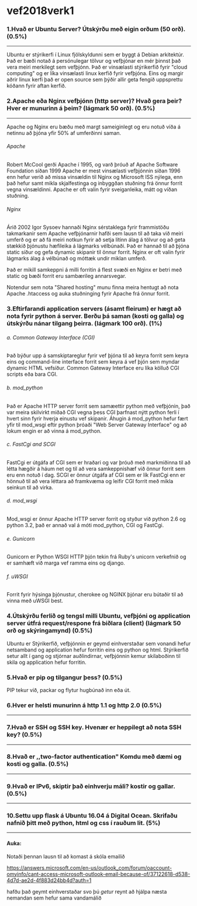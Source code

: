 # vef2018verk1

### 1.Hvað er Ubuntu Server? Útskýrðu með eigin orðum (50 orð). (0.5%)
---------
Ubuntu er stýrikerfi í Linux fjölskyldunni sem er byggt á Debian arkitektúr.
Það er bæði notað á persónulegar tölvur og vefþjónar en mér þinnst það vera meiri merkilegt sem vefþjónn.
Það er vinsælasti stýrikerfið fyrir "cloud computing" og er líka vinsælasti linux kerfið fyrir vefþjóna.
Eins og margir aðrir linux kerfi það er open source sem þýðir allir geta fengið uppsprettu kóðann fyrir aftan kerfið.
### 2.Apache eða Nginx vefþjónn (http server)? Hvað gera þeir? Hver er munurinn á þeim? (lágmark 50 orð). (0.5%)
---------
Apache og Nginx eru bæðu með margt sameiginlegt og eru notuð víða á netinnu að þjóna yfir 50% af umferðinni saman.
###### Apache
Robert McCool gerði Apache í 1995, og varð þróuð af Apache Software Foundation síðan 1999
Apache er mest vinsælasti vefþjónnin síðan 1996 enn hefur verið að missa vinsældin til Nginx og Microsoft ISS nýlega, enn það hefur samt mikla skjalfestinga og inbyggðan stuðning frá önnur forrit vegna vinsældinni.
Apache er oft valin fyrir sveiganleika, mátt og víðan stuðning.

###### Nginx
Árið 2002 Igor Sysoev hannaði Nginx sérstaklega fyrir frammistöðu takmarkanir sem Apache vefþjónarnir hafði sem lausn til að taka við meiri umferð og er að fá meiri notkun fyrir að setja lítinn álag á tölvur og að geta stækkið þjónustu hæfileika á lágmarks vélbúnaði.
Það er hannað til að þjóna static síður og gefa dynamic skipanir til önnur forrit.
Nginx er oft valin fyrir lágmarks álag á vélbúnað og móttæk undir miklan umferð.

Það er mikill samkeppni á milli forritin á flest svæði en Nginx er betri með static og bæði forrit eru sambærileg annarsvegar.

Notendur sem nota "Shared hosting" munu finna meira hentugt að nota Apache .htaccess og auka stuðninging fyrir Apache frá önnur forrit.

### 3.Eftirfarandi application servers (ásamt fleirum) er hægt að nota fyrir python á server. Berðu þá saman (kosti og galla) og útskýrðu nánar tilgang þeirra. (lágmark 100 orð). (1%)
###### a. Common Gateway Interface (CGI)
Það býður upp á samskiptareglur fyrir vef þjóna til að keyra forrit sem keyra eins og command-line interface forrit sem keyra á vef þjón sem myndar dynamic HTML vefsíður. Common Gateway Interface eru líka kölluð CGI scripts eða bara CGI.
###### b. mod_python
Það er Apache HTTP server forrit sem samæettir python með vefþjónin, það var meira skilvirkt miðað CGI vegna þess CGI þarfnast nýtt python ferli í hvert sinn fyrir hverja einustu vef skipanir.
Áhugin á mod_python hefur fært yfir til mod_wsgi eftir python þróaði "Web Server Gateway Interface" og að lokum engin er að vinna á mod_python.
###### c. FastCgi and SCGI
FastCgi er útgáfa af CGI sem er hraðari og var þróuð með markmiðinna til að létta hægðir á háum net og til að vera samkeppnishæf við önnur forrit sem eru enn notuð í dag.
SCGI er önnur útgáfa af CGI sem er lík FastCgi enn er hönnuð til að vera léttara að framkvæma og leifir CGI forrit með mikla seinkun til að virka.
###### d. mod_wsgi
Mod_wsgi er önnur Apache HTTP server forrit og styður við python 2.6 og python 3.2, það er annað val á móti mod_python, CGI og FastCgi.
###### e. Gunicorn
Gunicorn er Python WSGI HTTP þjón tekin frá Ruby's unicorn verkefnið og er samhæft við marga vef ramma eins og django.
###### f. uWSGI
Forrit fyrir hýsinga þjónustur, cherokee og NGINX þjónar eru bútaðir til að vinna með uWSGI best.

### 4.Útskýrðu ferlið og tengsl milli Ubuntu, vefþjóni og application server útfrá request/respone frá biðlara (client) (lágmark 50 orð og skýringamynd) (0.5%)
Ubuntu er Stýrikerfið, vefþjónnin er geymd einhverstaðar sem vonandi hefur netsamband og application hefur forritin eins og python og html. 
Stýrikerfið setur allt í gang og stjórnar auðlindirnar, vefþjónnin kemur skilaboðinn til skila og application hefur forritin.
### 5.Hvað er pip og tilgangur þess? (0.5%)
PIP tekur við, packar og flytur hugbúnað inn eða út.
### 6.Hver er helsti munurinn á http 1.1 og http 2.0 (0.5%)
---------

### 7.Hvað er SSH og SSH key. Hvenær er heppilegt að nota SSH key? (0.5%)
---------

### 8.Hvað er ,,two-factor authentication" Komdu með dæmi og kosti og galla. (0.5%)
---------

### 9.Hvað er IPv6, skiptir það einhverju máli? kostir og gallar. (0.5%)
---------

### 10.Settu upp flask á Ubuntu 16.04 á Digital Ocean. Skrifaðu nafnið þitt með python, html og css í rauðum lit. (5%)
---------

#### Auka:
Notaði þennan lausn til að komast á skóla emailið

https://answers.microsoft.com/en-us/outlook_com/forum/oaccount-omyinfo/cant-access-microsoft-outlook-email-because-of/37122618-d538-4d7d-ae2d-4f883d24bb4d?auth=1

hafðu það geymt einhverstaðar svo þú *getur* reynt að hjálpa næsta nemandan sem hefur sama vandamálið
